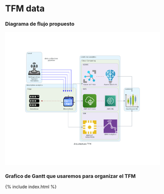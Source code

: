 # TFM data

### Diagrama de flujo propuesto 
![flow](/_includes/2tfm.png?raw=true)

### Grafico de Gantt que usaremos para organizar el TFM
{% include index.html %}
